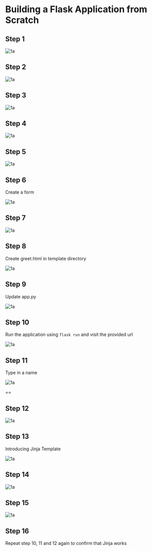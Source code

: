 # Building a Flask Application from Scratch

## Step 1

![1a](./img/1a.png)

## Step 2

![1a](./img/1b.png)

## Step 3

![1a](./img/2a.png)

## Step 4

![1a](./img/2b.png)

## Step 5

![1a](./img/2c.png)

## Step 6

Create a form

![1a](./img/3a.png)

## Step 7

![1a](./img/3b.png)

## Step 8

Create greet.html in template directory

![1a](./img/3c.png)

## Step 9

Update app.py

![1a](./img/3d.png)

## Step 10

Run the application using `flask run` and visit the provided url

![1a](./img/3e.png)

## Step 11

Type in a name

![1a](./img/3ee.png)

==

## Step 12

![1a](./img/3f.png)

## Step 13

Introducing Jinja Template

![1a](./img/4aa.png)

## Step 14

![1a](./img/4bb.png)

## Step 15

![1a](./img/4cc.png)

## Step 16

Repeat step 10, 11 and 12 again to confirm that Jinja works



